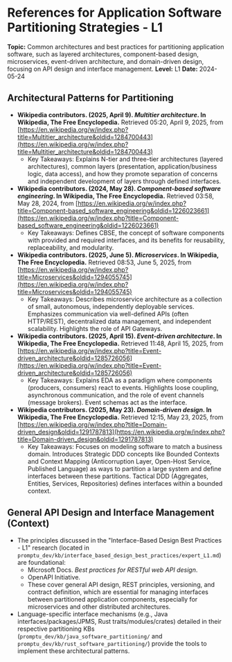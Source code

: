 # References for Application Software Partitioning Strategies - L1

**Topic:** Common architectures and best practices for partitioning application software, such as layered architectures, component-based design, microservices, event-driven architecture, and domain-driven design, focusing on API design and interface management.
**Level:** L1
**Date:** 2024-05-24

## Architectural Patterns for Partitioning

*   **Wikipedia contributors. (2025, April 9). *Multitier architecture*. In Wikipedia, The Free Encyclopedia.** Retrieved 05:20, April 9, 2025, from [https://en.wikipedia.org/w/index.php?title=Multitier_architecture&oldid=1284700443](https://en.wikipedia.org/w/index.php?title=Multitier_architecture&oldid=1284700443)
    *   Key Takeaways: Explains N-tier and three-tier architectures (layered architectures), common layers (presentation, application/business logic, data access), and how they promote separation of concerns and independent development of layers through defined interfaces.
*   **Wikipedia contributors. (2024, May 28). *Component-based software engineering*. In Wikipedia, The Free Encyclopedia.** Retrieved 03:58, May 28, 2024, from [https://en.wikipedia.org/w/index.php?title=Component-based_software_engineering&oldid=1226023661](https://en.wikipedia.org/w/index.php?title=Component-based_software_engineering&oldid=1226023661)
    *   Key Takeaways: Defines CBSE, the concept of software components with provided and required interfaces, and its benefits for reusability, replaceability, and modularity.
*   **Wikipedia contributors. (2025, June 5). *Microservices*. In Wikipedia, The Free Encyclopedia.** Retrieved 08:53, June 5, 2025, from [https://en.wikipedia.org/w/index.php?title=Microservices&oldid=1294055745](https://en.wikipedia.org/w/index.php?title=Microservices&oldid=1294055745)
    *   Key Takeaways: Describes microservice architecture as a collection of small, autonomous, independently deployable services. Emphasizes communication via well-defined APIs (often HTTP/REST), decentralized data management, and independent scalability. Highlights the role of API Gateways.
*   **Wikipedia contributors. (2025, April 15). *Event-driven architecture*. In Wikipedia, The Free Encyclopedia.** Retrieved 11:48, April 15, 2025, from [https://en.wikipedia.org/w/index.php?title=Event-driven_architecture&oldid=1285726056](https://en.wikipedia.org/w/index.php?title=Event-driven_architecture&oldid=1285726056)
    *   Key Takeaways: Explains EDA as a paradigm where components (producers, consumers) react to events. Highlights loose coupling, asynchronous communication, and the role of event channels (message brokers). Event schemas act as the interface.
*   **Wikipedia contributors. (2025, May 23). *Domain-driven design*. In Wikipedia, The Free Encyclopedia.** Retrieved 12:15, May 23, 2025, from [https://en.wikipedia.org/w/index.php?title=Domain-driven_design&oldid=1291787813](https://en.wikipedia.org/w/index.php?title=Domain-driven_design&oldid=1291787813)
    *   Key Takeaways: Focuses on modeling software to match a business domain. Introduces Strategic DDD concepts like Bounded Contexts and Context Mapping (Anticorruption Layer, Open-Host Service, Published Language) as ways to partition a large system and define interfaces between these partitions. Tactical DDD (Aggregates, Entities, Services, Repositories) defines interfaces within a bounded context.

## General API Design and Interface Management (Context)

*   The principles discussed in the "Interface-Based Design Best Practices - L1" research (located in `promptu_dev/kb/interface_based_design_best_practices/expert_L1.md`) are foundational:
    *   Microsoft Docs. *Best practices for RESTful web API design*.
    *   OpenAPI Initiative.
    *   These cover general API design, REST principles, versioning, and contract definition, which are essential for managing interfaces between partitioned application components, especially for microservices and other distributed architectures.
*   Language-specific interface mechanisms (e.g., Java interfaces/packages/JPMS, Rust traits/modules/crates) detailed in their respective partitioning KBs (`promptu_dev/kb/java_software_partitioning/` and `promptu_dev/kb/rust_software_partitioning/`) provide the tools to implement these architectural patterns.
